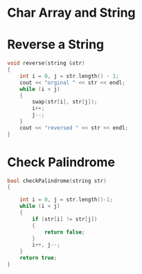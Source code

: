 # Char Array and String

# Reverse a String

```cpp
void reverse(string &str)
{
    int i = 0, j = str.length() - 1;
    cout << "orginal " << str << endl;
    while (i < j)
    {
        swap(str[i], str[j]);
        i++;
        j--;
    }
    cout << "reversed " << str << endl;
}

```

# Check Palindrome

```cpp
bool checkPalindrome(string str)
{

    int i = 0, j = str.length()-1;
    while (i < j)
    {
        if (str[i] != str[j])
        {
            return false;
        }
        i++, j--;
    }
    return true;
}
```

# 

```cpp

```

# 

```cpp

```

# 

```cpp

```

# 

```cpp

```

# 

```cpp

```

# 

```cpp

```

# 

```cpp

```

# 

```cpp

```

# 

```cpp

```

# 

```cpp

```

# 

```cpp

```

# 

```cpp

```

# 

```cpp

```

# 

```cpp

```

# 

```cpp

```

# 

```cpp

```

# 

```cpp

```

# 

```cpp

```

# 

```cpp

```

# 

```cpp

```

# 

```cpp

```

# 

```cpp

```



